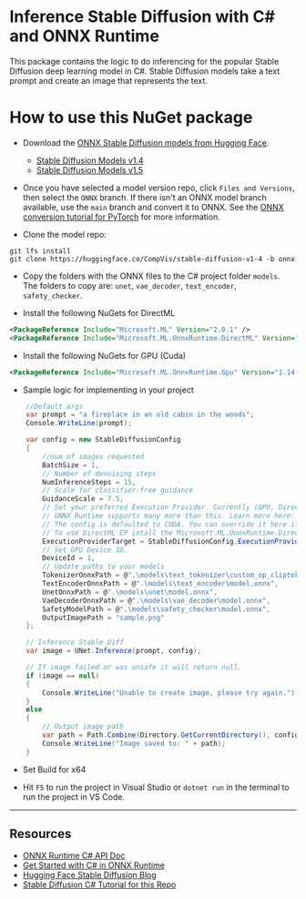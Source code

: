 
# Inference Stable Diffusion with C# and ONNX Runtime

This package contains the logic to do inferencing for the popular Stable Diffusion deep learning model in C#.  Stable Diffusion models take a text prompt and create an image that represents the text.


# How to use this NuGet package

- Download the [ONNX Stable Diffusion models from Hugging Face](https://huggingface.co/models?sort=downloads&search=Stable+Diffusion).
     - [Stable Diffusion Models v1.4](https://huggingface.co/CompVis/stable-diffusion-v1-4/tree/onnx)
     - [Stable Diffusion Models v1.5](https://huggingface.co/runwayml/stable-diffusion-v1-5/tree/onnx)


- Once you have selected a model version repo, click `Files and Versions`, then select the `ONNX` branch. If there isn't an ONNX model branch available, use the `main` branch and convert it to ONNX. See the [ONNX conversion tutorial for PyTorch](https://learn.microsoft.com/windows/ai/windows-ml/tutorials/pytorch-convert-model) for more information.

- Clone the model repo:
```text
git lfs install
git clone https://huggingface.co/CompVis/stable-diffusion-v1-4 -b onnx
```

- Copy the folders with the ONNX files to the C# project folder `models`. The folders to copy are: `unet`, `vae_decoder`, `text_encoder`, `safety_checker`.

- Install the following NuGets for DirectML
```xml
<PackageReference Include="Microsoft.ML" Version="2.0.1" />
<PackageReference Include="Microsoft.ML.OnnxRuntime.DirectML" Version="1.14.1" />
```
- Install the following NuGets for GPU (Cuda)
```xml
<PackageReference Include="Microsoft.ML.OnnxRuntime.Gpu" Version="1.14.1" />
```

- Sample logic for implementing in your project
```csharp
    //Default args
    var prompt = "a fireplace in an old cabin in the woods";
    Console.WriteLine(prompt);

    var config = new StableDiffusionConfig
    {
        //num of images requested
        BatchSize = 1,
        // Number of denoising steps
        NumInferenceSteps = 15,
        // Scale for classifier-free guidance
        GuidanceScale = 7.5,
        // Set your preferred Execution Provider. Currently (GPU, DirectML, CPU) are supported in this project.
        // ONNX Runtime supports many more than this. Learn more here: https://onnxruntime.ai/docs/execution-providers/
        // The config is defaulted to CUDA. You can override it here if needed.
        // To use DirectML EP intall the Microsoft.ML.OnnxRuntime.DirectML and uninstall Microsoft.ML.OnnxRuntime.GPU
        ExecutionProviderTarget = StableDiffusionConfig.ExecutionProvider.DirectML,
        // Set GPU Device ID.
        DeviceId = 1,
        // Update paths to your models
        TokenizerOnnxPath = @".\models\text_tokenizer\custom_op_cliptok.onnx",
        TextEncoderOnnxPath = @".\models\text_encoder\model.onnx",
        UnetOnnxPath = @".\models\unet\model.onnx",
        VaeDecoderOnnxPath = @".\models\vae_decoder\model.onnx",
        SafetyModelPath = @".\models\safety_checker\model.onnx",
        OutputImagePath = "sample.png"
    };

    // Inference Stable Diff
    var image = UNet.Inference(prompt, config);

    // If image failed or was unsafe it will return null.
    if (image == null)
    {
        Console.WriteLine("Unable to create image, please try again.");
    }
    else
    {
        // Output image path
        var path = Path.Combine(Directory.GetCurrentDirectory(), config.OutputImagePath);
        Console.WriteLine("Image saved to: " + path);
    }

```

- Set Build for x64 

- Hit `F5` to run the project in Visual Studio or `dotnet run` in the terminal to run the project in VS Code.

__________________________
##  Resources
- [ONNX Runtime C# API Doc](https://onnxruntime.ai/docs/api/csharp/api)
- [Get Started with C# in ONNX Runtime](https://onnxruntime.ai/docs/get-started/with-csharp.html)
- [Hugging Face Stable Diffusion Blog](https://huggingface.co/blog/stable_diffusion)
- [Stable Diffusion C# Tutorial for this Repo](https://onnxruntime.ai/docs/tutorials/csharp/stable-diffusion-csharp.html)
